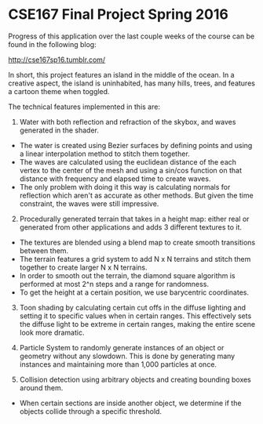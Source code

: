 # CSE167 Final Project Spring 2016

Progress of this application over the last couple weeks of the course can be found in the following blog:

http://cse167sp16.tumblr.com/

In short, this project features an island in the middle of the ocean. In a creative aspect, the island is uninhabited, has many hills, trees, and features a cartoon theme when toggled.

The technical features implemented in this are:

1. Water with both reflection and refraction of the skybox, and waves generated in the shader. 
- The water is created using Bezier surfaces by defining points and using a linear interpolation method to stitch them together. 
- The waves are calculated using the euclidean distance of the each vertex to the center of the mesh and using a sin/cos function on that distance with frequency and elapsed time to create waves. 
- The only problem with doing it this way is calculating normals for reflection which aren't as accurate as other methods. But given the time constraint, the waves were still impressive.


2. Procedurally generated terrain that takes in a height map: either real or generated from other applications and adds 3 different textures to it. 
- The textures are blended using a blend map to create smooth transitions between them. 
- The terrain features a grid system to add N x N terrains and stitch them together to create larger N x N terrains. 
- In order to smooth out the terrain, the diamond square algorithm is performed at most 2^n steps and a range for randomness. 
- To get the height at a certain position, we use barycentric coordinates.


3. Toon shading by calculating certain cut offs in the diffuse lighting and setting it to specific values when in certain ranges. This effectively sets the diffuse light to be extreme in certain ranges, making the entire scene look more dramatic.

4. Particle System to randomly generate instances of an object or geometry without any slowdown. This is done by generating many instances and maintaining more than 1,000 particles at once.

5. Collision detection using arbitrary objects and creating bounding boxes around them.
- When certain sections are inside another object, we determine if the objects collide through a specific threshold.






